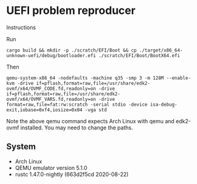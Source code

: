 # UEFI problem reproducer

Instructions

Run

```shell
cargo build && mkdir -p ./scratch/EFI/Boot && cp ./target/x86_64-unknown-uefi/debug/bootloader.efi ./scratch/EFI/Boot/BootX64.efi
```

Then

```shell
qemu-system-x86_64 -nodefaults -machine q35 -smp 3 -m 128M --enable-kvm -drive if=pflash,format=raw,file=/usr/share/edk2-ovmf/x64/OVMF_CODE.fd,readonly=on -drive if=pflash,format=raw,file=/usr/share/edk2-ovmf/x64/OVMF_VARS.fd,readonly=on -drive format=raw,file=fat:rw:scratch -serial stdio -device isa-debug-exit,iobase=0xf4,iosize=0x04 -vga std
```

Note the above qemu command expects Arch Linux with qemu and edk2-ovmf installed.
You may need to change the paths.

## System

* Arch Linux
* QEMU emulator version 5.1.0
* rustc 1.47.0-nightly (663d2f5cd 2020-08-22)
